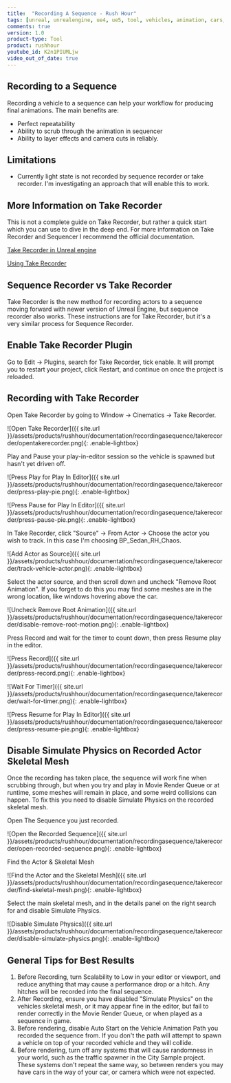 ```yaml
---
title:  "Recording A Sequence - Rush Hour"
tags: [unreal, unrealengine, ue4, ue5, tool, vehicles, animation, cars, animation, rushhour]
comments: true
version: 1.0
product-type: Tool
product: rushhour
youtube_id: K2n1PIUMLjw
video_out_of_date: true
---
```


## Recording to a Sequence

Recording a vehicle to a sequence can help your workflow for producing final animations. The main benefits are:

* Perfect repeatability
* Ability to scrub through the animation in sequencer
* Ability to layer effects and camera cuts in reliably.

## Limitations

* Currently light state is not recorded by sequence recorder or take recorder. I'm investigating an approach that will enable this to work.

## More Information on Take Recorder

This is not a complete guide on Take Recorder, but rather a quick start which you can use to dive in the deep end. For more information on Take Recorder and Sequencer I recommend the official documentation.

[Take Recorder in Unreal engine](https://docs.unrealengine.com/5.0/en-US/take-recorder-in-unreal-engine/)

[Using Take Recorder](https://docs.unrealengine.com/5.0/en-US/record-gameplay-in-unreal-engine/)

## Sequence Recorder vs Take Recorder

Take Recorder is the new method for recording actors to a sequence moving forward with newer version of Unreal Engine, but sequence recorder also works. These instructions are for Take Recorder, but it's a very similar process for Sequence Recorder.

## Enable Take Recorder Plugin

Go to Edit -> Plugins, search for Take Recorder, tick enable. It will prompt you to restart your project, click Restart, and continue on once the project is reloaded.

## Recording with Take Recorder

Open Take Recorder by going to Window -> Cinematics -> Take Recorder.

![Open Take Recorder]({{ site.url }}/assets/products/rushhour/documentation/recordingasequence/takerecorder/opentakerecorder.png){: .enable-lightbox}

Play and Pause your play-in-editor session so the vehicle is spawned but hasn't yet driven off.

![Press Play for Play In Editor]({{ site.url }}/assets/products/rushhour/documentation/recordingasequence/takerecorder/press-play-pie.png){: .enable-lightbox}

![Press Pause for Play In Editor]({{ site.url }}/assets/products/rushhour/documentation/recordingasequence/takerecorder/press-pause-pie.png){: .enable-lightbox}

In Take Recorder, click "Source" -> From Actor -> Choose the actor you wish to track. In this case I'm choosing BP_Sedan_RH_Chaos.

![Add Actor as Source]({{ site.url }}/assets/products/rushhour/documentation/recordingasequence/takerecorder/track-vehicle-actor.png){: .enable-lightbox}

Select the actor source, and then scroll down and uncheck "Remove Root Animation". If you forget to do this you may find some meshes are in the wrong location, like windows hovering above the car.

![Uncheck Remove Root Animation]({{ site.url }}/assets/products/rushhour/documentation/recordingasequence/takerecorder/disable-remove-root-motion.png){: .enable-lightbox}

Press Record and wait for the timer to count down, then press Resume play in the editor.

![Press Record]({{ site.url }}/assets/products/rushhour/documentation/recordingasequence/takerecorder/press-record.png){: .enable-lightbox}

![Wait For Timer]({{ site.url }}/assets/products/rushhour/documentation/recordingasequence/takerecorder/wait-for-timer.png){: .enable-lightbox}

![Press Resume for Play In Editor]({{ site.url }}/assets/products/rushhour/documentation/recordingasequence/takerecorder/press-resume-pie.png){: .enable-lightbox}

## Disable Simulate Physics on Recorded Actor Skeletal Mesh

Once the recording has taken place, the sequence will work fine when scrubbing through, but when you try and play in Movie Render Queue or at runtime, some meshes will remain in place, and some weird collisions can happen. To fix this you need to disable Simulate Physics on the recorded skeletal mesh.

Open The Sequence you just recorded.

![Open the Recorded Sequence]({{ site.url }}/assets/products/rushhour/documentation/recordingasequence/takerecorder/open-recorded-sequence.png){: .enable-lightbox}

Find the Actor & Skeletal Mesh

![Find the Actor and the Skeletal Mesh]({{ site.url }}/assets/products/rushhour/documentation/recordingasequence/takerecorder/find-skeletal-mesh.png){: .enable-lightbox}

Select the main skeletal mesh, and in the details panel on the right search for and disable Simulate Physics.

![Disable Simulate Physics]({{ site.url }}/assets/products/rushhour/documentation/recordingasequence/takerecorder/disable-simulate-physics.png){: .enable-lightbox}

## General Tips for Best Results

1. Before Recording, turn Scalability to Low in your editor or viewport, and reduce anything that may cause a performance drop or a hitch. Any hitches will be recorded into the final sequence.
2. After Recording, ensure you have disabled "Simulate Physics" on the vehicles skeletal mesh, or it may appear fine in the editor, but fail to render correctly in the Movie Render Queue, or when played as a sequence in game.
3. Before rendering, disable Auto Start on the Vehicle Animation Path you recorded the sequence from. If you don't the path will attempt to spawn a vehicle on top of your recorded vehicle and they will collide.
4. Before rendering, turn off any systems that will cause randomness in your world, such as the traffic spawner in the City Sample project. These systems don't repeat the same way, so between renders you may have cars in the way of your car, or camera which were not expected.
